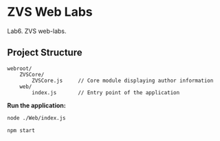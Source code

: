 # ZVS Web Labs

Lab6. ZVS web-labs.

## Project Structure

```plaintext
webroot/
    ZVSCore/
        ZVSCore.js     // Core module displaying author information
    web/
        index.js       // Entry point of the application
```

**Run the application:**

```bash
node ./Web/index.js
```

```bash
npm start
```
